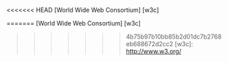 <<<<<<< HEAD
[World Wide Web Consortium] [w3c]

=======
[World Wide Web Consortium] [w3c]

>>>>>>> 4b75b97b10bb85b2d01dc7b2768eb688672d2cc2
[w3c]: http://www.w3.org/